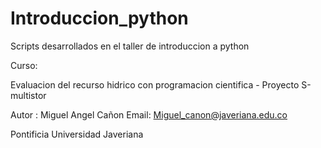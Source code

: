 # Introduccion_python

Scripts desarrollados en el taller de introduccion a python

Curso:

Evaluacion del recurso hidrico con programacion cientifica - Proyecto S-multistor 

Autor : Miguel Angel Cañon 
Email: Miguel_canon@javeriana.edu.co

Pontificia Universidad Javeriana
